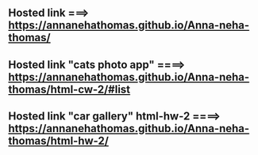 ## Hosted link ===> https://annanehathomas.github.io/Anna-neha-thomas/
## Hosted link "cats photo app" ====> https://annanehathomas.github.io/Anna-neha-thomas/html-cw-2/#list
## Hosted link "car gallery" html-hw-2 ====> https://annanehathomas.github.io/Anna-neha-thomas/html-hw-2/
